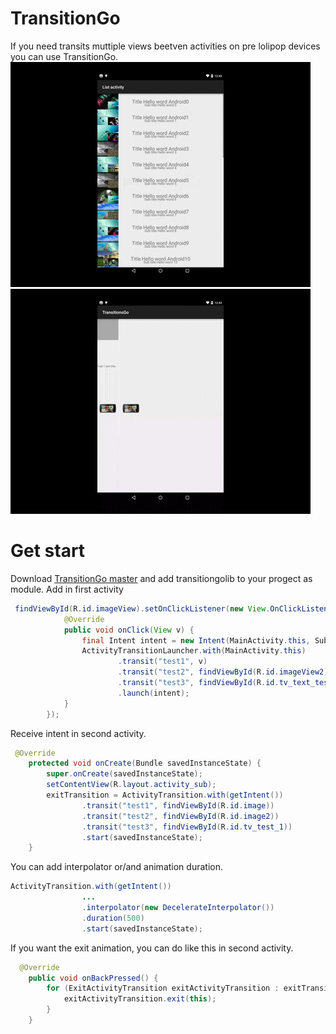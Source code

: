 # TransitionGo 
If you need transits muttiple views beetven activities on pre lolipop devices you can use TransitionGo.
![list](docs/list.gif)![activity](docs/activity.gif)

# Get start
Download [TransitionGo master](https://github.com/EnterPrayz/TransitionsGo/archive/master.zip) and add transitiongolib to your progect as module.
Add in first activity 
```java
 findViewById(R.id.imageView).setOnClickListener(new View.OnClickListener() {
            @Override
            public void onClick(View v) {
                final Intent intent = new Intent(MainActivity.this, SubActivity.class);
                ActivityTransitionLauncher.with(MainActivity.this)
                        .transit("test1", v)
                        .transit("test2", findViewById(R.id.imageView2))
                        .transit("test3", findViewById(R.id.tv_text_test1))
                        .launch(intent);
            }
        });
```
Receive intent in second activity.
```java
 @Override
    protected void onCreate(Bundle savedInstanceState) {
        super.onCreate(savedInstanceState);
        setContentView(R.layout.activity_sub);
        exitTransition = ActivityTransition.with(getIntent())
                .transit("test1", findViewById(R.id.image))
                .transit("test2", findViewById(R.id.image2))
                .transit("test3", findViewById(R.id.tv_test_1))
                .start(savedInstanceState);
    }
```
You can add interpolator or/and animation duration.
```java
ActivityTransition.with(getIntent())
                ...
                .interpolator(new DecelerateInterpolator())
                .duration(500)
                .start(savedInstanceState);
```
If you want the exit animation, you can do like this in second activity.
```java
  @Override
    public void onBackPressed() {
        for (ExitActivityTransition exitActivityTransition : exitTransition) {
            exitActivityTransition.exit(this);
        }
    }
 ```
 


